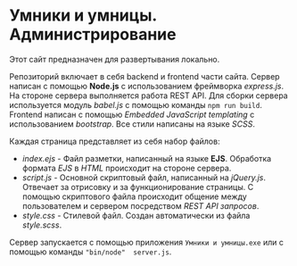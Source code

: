 # Умники и умницы. Администрирование

Этот сайт предназначен для развертывания локально.  

Репозиторий включает в себя backend и frontend части сайта. Сервер написан с помощью __Node.js__
с использованием фреймворка _express.js_. На стороне сервера выполняется работа REST API. Для 
сборки сервера используется модуль _babel.js_ с помощью команды `npm run build`. Frontend написан 
с помощью _Embedded JavaScript templating_ с использованием _bootstrap_. Все стили написаны на 
языке _SCSS_.  

Каждая страница представляет из себя набор файлов:
  - _index.ejs_ - Файл разметки, написанный на языке __EJS__. Обработка формата _EJS_ в _HTML_ 
  происходит на стороне сервера.
  - _script.js_ - Основной скриптовый файл, написанный на _jQuery.js_. Отвечает за отрисовку и за
  функционирование страницы. С помощью скриптового файла происходит общение между пользователем и
  сервером посредством _REST API запросов_.
  - _style.css_ - Стилевой файл. Создан автоматически из файла _style.scss_. 
  
Сервер запускается с помощью приложения `Умники и умницы.exe` или с помощью команды `"bin/node" 
server.js`. 

